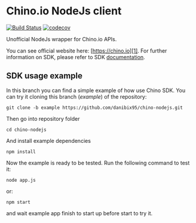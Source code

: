 # Chino.io NodeJs client
[![Build Status](https://travis-ci.org/danibix95/chino-nodejs.svg?branch=master)](https://travis-ci.org/danibix95/chino-nodejs) [![codecov](https://codecov.io/gh/danibix95/chino-nodejs/branch/master/graph/badge.svg)](https://codecov.io/gh/danibix95/chino-nodejs)

Unofficial NodeJs wrapper for Chino.io APIs.

You can see official website here: [https://chino.io][1]. For further information on SDK, please refer to SDK [documentation][2].

## SDK usage example
In this branch you can find a simple example of how use Chino SDK. You can try it cloning this branch (*example*) of the repository:

    git clone -b example https://github.com/danibix95/chino-nodejs.git

Then go into repository folder
   
    cd chino-nodejs
And install example dependencies

    npm install
Now the example is ready to be tested. Run the following command to test it:

    node app.js
or:

    npm start
and wait example app finish to start up before start to try it. 

[1]: https://chino.io
[2]: https://danibix95.github.io/chino-nodejs/